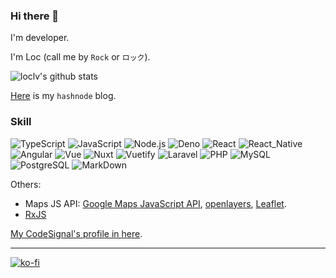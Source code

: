 ### Hi there 👋

I'm developer.

I'm Loc (call me by `Rock` or `ロック`).

![loclv's github stats](https://github-readme-stats.vercel.app/api?username=loclv&show_icons=true&theme=bear)

[Here](https://loclv.hashnode.dev) is my `hashnode` blog.

### Skill

![TypeScript](https://img.shields.io/badge/TypeScript-007ACC?style=for-the-badge&logo=typescript&logoColor=white)
![JavaScript](https://img.shields.io/badge/JavaScript-F7DF1E?style=for-the-badge&logo=javascript&logoColor=black)
![Node.js](https://img.shields.io/badge/Node.js-43853D?style=for-the-badge&logo=node.js&logoColor=white)
![Deno](https://img.shields.io/badge/Deno-000000?style=for-the-badge&logo=deno&logoColor=white)
![React](https://img.shields.io/badge/React-20232A?style=for-the-badge&logo=react&logoColor=61DAFB)
![React_Native](https://img.shields.io/badge/React_Native-20232A?style=for-the-badge&logo=react&logoColor=61DAFB)
![Angular](https://img.shields.io/badge/Angular-DD0031?style=for-the-badge&logo=angular&logoColor=white)
![Vue](https://img.shields.io/badge/Vue.js-35495E?style=for-the-badge&logo=vue.js&logoColor=4FC08D)
![Nuxt](https://img.shields.io/badge/Nuxt.js-35495E?style=for-the-badge&logo=nuxt.js&logoColor=4FC08D)
![Vuetify](https://img.shields.io/badge/Vuetify-35495E?style=for-the-badge&logo=vuetify&logoColor=4FC08D)
![Laravel](https://img.shields.io/badge/Laravel-FF2D20?style=for-the-badge&logo=laravel&logoColor=white)
![PHP](https://img.shields.io/badge/PHP-777BB4?style=for-the-badge&logo=php&logoColor=white)
![MySQL](https://img.shields.io/badge/MySQL-00000F?style=for-the-badge&logo=mysql&logoColor=white)
![PostgreSQL](https://img.shields.io/badge/PostgreSQL-316192?style=for-the-badge&logo=postgresql&logoColor=white)
![MarkDown](https://img.shields.io/badge/Markdown-000000?style=for-the-badge&logo=markdown&logoColor=white)

Others:

- Maps JS API: [Google Maps JavaScript API](https://developers.google.com/maps/documentation/javascript/overview), [openlayers](https://openlayers.org/), [Leaflet](https://leafletjs.com/).
- [RxJS](https://rxjs.dev/)

[My CodeSignal's profile in here](https://app.codesignal.com/profile/loclv).

---

[![ko-fi](https://ko-fi.com/img/githubbutton_sm.svg)](https://ko-fi.com/R6R04Y3IC)


